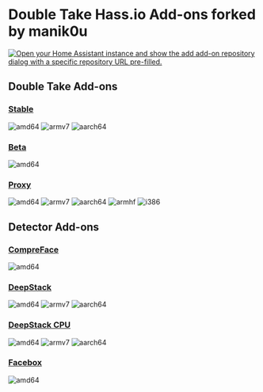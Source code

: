 # Double Take Hass.io Add-ons forked by manik0u

[![Open your Home Assistant instance and show the add add-on repository dialog with a specific repository URL pre-filled.](https://my.home-assistant.io/badges/supervisor_add_addon_repository.svg)](https://my.home-assistant.io/redirect/supervisor_add_addon_repository/?repository_url=https%3A%2F%2Fgithub.com%2Fmanik0u%2Fdouble-take-hassio-addons)

## Double Take Add-ons

### [Stable](./stable)

![amd64][amd64-shield] ![armv7][armv7-shield] ![aarch64][aarch64-shield]

### [Beta](./beta)

![amd64][amd64-shield]

### [Proxy](./proxy)

![amd64][amd64-shield] ![armv7][armv7-shield] ![aarch64][aarch64-shield] ![armhf][armhf-shield] ![i386][i386-shield]

## Detector Add-ons

### [CompreFace](./compreface)

![amd64][amd64-shield]

### [DeepStack](./deepstack)

![amd64][amd64-shield] ![armv7][armv7-shield] ![aarch64][aarch64-shield]

### [DeepStack CPU](./deepstack-cpu)

![amd64][amd64-shield] ![armv7][armv7-shield] ![aarch64][aarch64-shield]

### [Facebox](./facebox)

![amd64][amd64-shield]

[aarch64-shield]: https://img.shields.io/badge/aarch64-yes-green.svg
[amd64-shield]: https://img.shields.io/badge/amd64-yes-green.svg
[armhf-shield]: https://img.shields.io/badge/armhf-yes-green.svg
[armv7-shield]: https://img.shields.io/badge/armv7-yes-green.svg
[i386-shield]: https://img.shields.io/badge/i386-yes-green.svg
